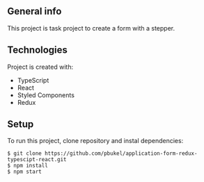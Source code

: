 ## General info

This project is task project to create a form with a stepper.

## Technologies

Project is created with:

- TypeScript
- React
- Styled Components
- Redux

## Setup

To run this project, clone repository and instal dependencies:

```
$ git clone https://github.com/pbukel/application-form-redux-typescipt-react.git
$ npm install
$ npm start
```
